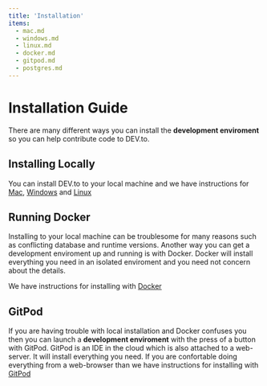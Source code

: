 ```yaml
---
title: 'Installation'
items:
  - mac.md
  - windows.md
  - linux.md
  - docker.md
  - gitpod.md
  - postgres.md
---
```


# Installation Guide

There are many different ways you can install the **development enviroment** so you can help contribute code to DEV.to.

## Installing Locally

You can install DEV.to to your local machine and we have instructions for [Mac](/installation/mac-os), [Windows](/installation/windows) and [Linux](/installation/linux)

## Running Docker

Installing to your local machine can be troublesome for many reasons such as conflicting database and runtime versions. Another way you can get a development enviroment up and running is with Docker. Docker will install everything you need in an isolated enviroment and you need not concern about the details.

We have instructions for installing with [Docker](/installation/docker)

## GitPod

If you are having trouble with local installation and Docker confuses you then you can launch a **development enviroment** with the press of a button with GitPod. GitPod is an IDE in the cloud which is also attached to a web-server. It will install everything you need. If you are confortable doing everything from a web-browser than we have instructions for installing with [GitPod](/installation/gitpod)
